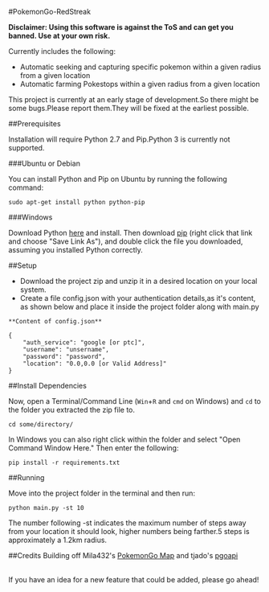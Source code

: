 #PokemonGo-RedStreak

<b>Disclaimer: Using this software is against the ToS and can get you banned. Use at your own risk.</b>

Currently includes the following:
- Automatic seeking and capturing specific pokemon within a given radius from a given location
- Automatic farming Pokestops within a given radius from a given location

This project is currently at an early stage of development.So there might be some bugs.Please report them.They will be fixed at the earliest possible.

##Prerequisites

Installation will require Python 2.7 and Pip.Python 3 is currently not supported.

###Ubuntu or Debian

You can install Python and Pip on Ubuntu by running the following command:
```
sudo apt-get install python python-pip
```

###Windows

Download Python [here](https://www.python.org/ftp/python/2.7.12/python-2.7.12.amd64.msi) and install. Then download [pip](https://bootstrap.pypa.io/get-pip.py) (right click that link and choose "Save Link As"), and double click the file you downloaded, assuming you installed Python correctly.

##Setup
- Download the project zip and unzip it in a desired location on your local system.
- Create a file config.json with your authentication details,as it's content, as shown below and place it inside the project folder along with main.py
```
**Content of config.json**

{
    "auth_service": "google [or ptc]",
    "username": "unsername",
    "password": "password",
    "location": "0.0,0.0 [or Valid Address]"
}
```
##Install Dependencies

Now, open a Terminal/Command Line (```Win```+```R``` and ```cmd``` on Windows) and ```cd``` to the folder you extracted the zip file to.
```
cd some/directory/
```
In Windows you can also right click within the folder and select "Open Command Window Here."
Then enter the following:
```
pip install -r requirements.txt
```

##Running

Move into the project folder in the terminal and then run:
```
python main.py -st 10
```
The number following -st indicates the maximum number of steps away from your location it should look, higher numbers being farther.5 steps is approximately a 1.2km radius.

##Credits
Building off Mila432's [PokemonGo Map](https://github.com/Mila432/Pokemon_Go_API) and tjado's [pgoapi](https://github.com/tejado/pgoapi)

<br>
If you have an idea for a new feature that could be added, please go ahead!


